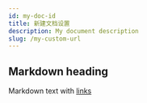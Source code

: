 ```yaml
---
id: my-doc-id
title: 新建文档设置
description: My document description
slug: /my-custom-url
---
```


## Markdown heading

Markdown text with [links](./hello.md)